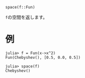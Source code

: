 ```
space(f::Fun)
```

`f`の空間を返します。

# 例

```jldoctest
julia> f = Fun(x->x^2)
Fun(Chebyshev(), [0.5, 0.0, 0.5])

julia> space(f)
Chebyshev()
```
